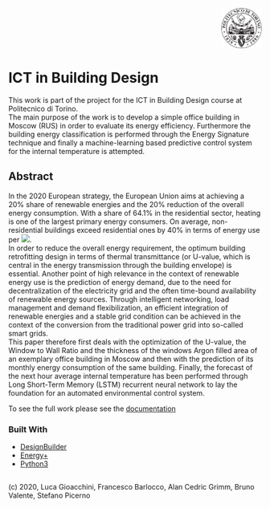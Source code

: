 <p align="right">
<img src="fig/polito.png" alt="Logo" width="80" height="80">
</p>

# ICT in Building Design
This work is part of the project for the ICT in Building Design course at Politecnico di Torino.  
The main purpose of the work is to develop a simple office building in Moscow (RUS) in order to evaluate its energy efficiency. Furthermore the building energy classification is performed through the Energy Signature technique and finally a machine-learning based predictive control system for the internal temperature is attempted. 


<!-- ABSTRACT -->
## Abstract
In the 2020 European strategy, the European Union aims at achieving a 20\% share of renewable energies and the 20\% reduction of the overall energy consumption. With a share of 64.1\% in the residential sector, heating is one of the largest primary energy consumers. On average, non-residential buildings exceed residential ones by 40\% in terms of energy use per <img src="https://render.githubusercontent.com/render/math?math=m^2">.  
In order to reduce the overall energy requirement, the optimum building retrofitting design in terms of thermal transmittance (or U-value, which is central in the energy transmission through the building envelope) is essential. Another point of high relevance in the context of renewable energy use is the prediction of energy demand, due to the need for decentralization of the electricity grid and the often time-bound availability of renewable energy sources. Through intelligent networking, load management and demand flexibilization, an efficient integration of renewable energies and a stable grid condition can be achieved in the context of the conversion from the traditional power grid into so-called smart grids.  
This paper therefore first deals with the optimization of the U-value, the Window to Wall Ratio and the thickness of the windows Argon filled area of an exemplary office building in Moscow and then with the prediction of its monthly energy consumption of the same building. Finally, the forecast of the next hour average internal temperature has been performed through Long Short-Term Memory (LSTM) recurrent neural network to lay the foundation for an automated environmental control system.

To see the full work please see the [documentation](https://github.com/lucagioacchini/ict4BuildingDesign/tree/master/docs/ICT4BD.pdf)

### Built With
* [DesignBuilder](http://designbuilderitalia.it/)
* [Energy+](https://energyplus.net/)
* [Python3](https://www.python.org/download/releases/3.0/)


## 
(c) 2020, Luca Gioacchini, Francesco Barlocco, Alan Cedric Grimm, Bruno Valente, Stefano Picerno
